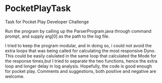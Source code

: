 PocketPlayTask
==============

Task for Pocket Play Developer Challenge

Run the program by  calling up the ParserProgram.java through command prompt, and supply arg[0] as the path to the log file. 

I tried to keep the program modular, and in doing so, i could not avoid the extra loops that was being called for calculating the most responsive Dyno. This could be easily calulated in the same loop that calculated the Mode for the response times,but I tried to separate the two functions, hence the extra loop and longer delay in log analysis. Hopefully, the code is good enough for pocket play. Comments and suggestions, both positive and negative are welcome. 
